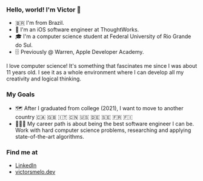 ### Hello, world! I'm Victor 👋

* 🇧🇷 I'm from Brazil.
* 📱 I'm an iOS software engineer at ThoughtWorks.
* 🎓 I'm a computer science student at Federal University of Rio Grande do Sul.
* 🗄 Previously @ Warren, Apple Developer Academy.

I love computer science! It's something that fascinates me since I was about 11 years old. I see it as a whole environment where I can develop all my creativity and logical thinking.

### My Goals
* 🗺 After I graduated from college (2021), I want to move to another country 🇨🇦 🇬🇧 🇮🇹 🇨🇳 🇺🇸 🇩🇪 🇸🇪 🇫🇷 🇫🇮 
* 👨🏻‍💻 My career path is about being the best software engineer I can be. Work with hard computer science problems, researching and applying state-of-the-art algorithms.


### Find me at
* [LinkedIn](https://www.linkedin.com/in/vsmelo/)
* [victorsmelo.dev](http://victorsmelo.dev)
<!--
**vctrsmelo/vctrsmelo** is a ✨ _special_ ✨ repository because its `README.md` (this file) appears on your GitHub profile.

Here are some ideas to get you started:

- 🔭 I’m currently working on ...
- 🌱 I’m currently learning ...
- 👯 I’m looking to collaborate on ...
- 🤔 I’m looking for help with ...
- 💬 Ask me about ...
- 📫 How to reach me: ...
- 😄 Pronouns: ...
- ⚡ Fun fact: ...
-->
